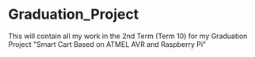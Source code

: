 # Graduation_Project

This will contain all my work in the 2nd Term (Term 10) for my Graduation Project "Smart Cart Based on ATMEL AVR and Raspberry Pi"